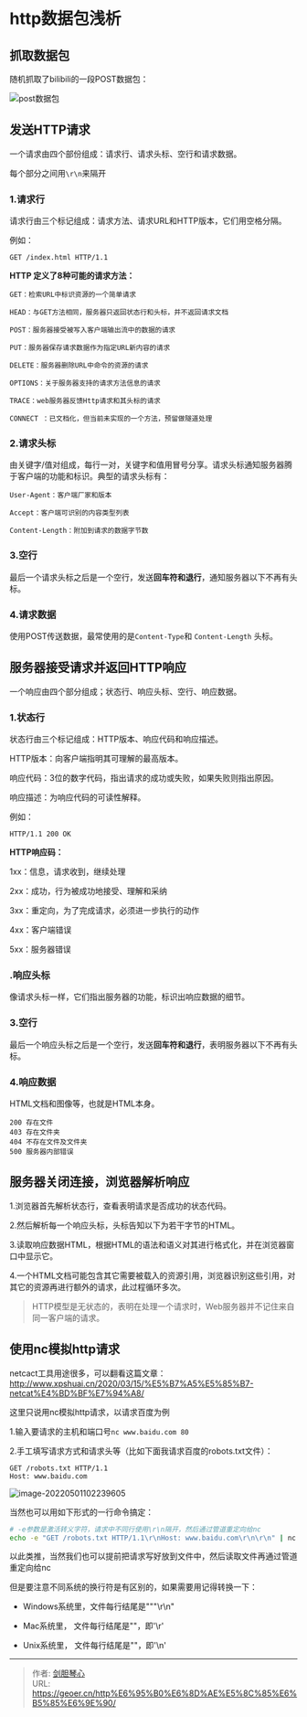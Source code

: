# http数据包浅析




## 抓取数据包

随机抓取了bilibili的一段POST数据包：

![post数据包](https://tva1.sinaimg.cn/large/e6c9d24ely1h1soswnntaj21nq0u0n43.jpg)





## 发送HTTP请求

一个请求由四个部份组成：请求行、请求头标、空行和请求数据。

每个部分之间用`\r\n`来隔开



### 1.请求行

请求行由三个标记组成：请求方法、请求URL和HTTP版本，它们用空格分隔。

例如：

```
GET /index.html HTTP/1.1
```

 

**HTTP 定义了8种可能的请求方法：**

```
GET：检索URL中标识资源的一个简单请求

HEAD：与GET方法相同，服务器只返回状态行和头标，并不返回请求文档

POST：服务器接受被写入客户端输出流中的数据的请求

PUT：服务器保存请求数据作为指定URL新内容的请求

DELETE：服务器删除URL中命令的资源的请求

OPTIONS：关于服务器支持的请求方法信息的请求

TRACE：web服务器反馈Http请求和其头标的请求

CONNECT ：已文档化，但当前未实现的一个方法，预留做隧道处理
```







### 2.请求头标

由关键字/值对组成，每行一对，关键字和值用冒号分享。请求头标通知服务器腾于客户端的功能和标识。典型的请求头标有：

```
User-Agent：客户端厂家和版本

Accept：客户端可识别的内容类型列表

Content-Length：附加到请求的数据字节数
```



### 3.空行

最后一个请求头标之后是一个空行，发送**回车符和退行**，通知服务器以下不再有头标。



### 4.请求数据

使用POST传送数据，最常使用的是`Content-Type`和 `Content-Length` 头标。







## 服务器接受请求并返回HTTP响应

一个响应由四个部分组成；状态行、响应头标、空行、响应数据。



### 1.状态行

状态行由三个标记组成：HTTP版本、响应代码和响应描述。



HTTP版本：向客户端指明其可理解的最高版本。

响应代码：3位的数字代码，指出请求的成功或失败，如果失败则指出原因。

响应描述：为响应代码的可读性解释。

例如：

```
HTTP/1.1 200 OK
```



**HTTP响应码：**

1xx：信息，请求收到，继续处理

2xx：成功，行为被成功地接受、理解和采纳

3xx：重定向，为了完成请求，必须进一步执行的动作

4xx：客户端错误

5xx：服务器错误







### .响应头标

像请求头标一样，它们指出服务器的功能，标识出响应数据的细节。





### **3.空行**

最后一个响应头标之后是一个空行，发送**回车符和退行**，表明服务器以下不再有头标。

 

### **4.响应数据**

HTML文档和图像等，也就是HTML本身。

 

```
200 存在文件
403 存在文件夹
404 不存在文件及文件夹
500 服务器内部错误
```





## 服务器关闭连接，浏览器解析响应

1.浏览器首先解析状态行，查看表明请求是否成功的状态代码。

2.然后解析每一个响应头标，头标告知以下为若干字节的HTML。

3.读取响应数据HTML，根据HTML的语法和语义对其进行格式化，并在浏览器窗口中显示它。

4.一个HTML文档可能包含其它需要被载入的资源引用，浏览器识别这些引用，对其它的资源再进行额外的请求，此过程循环多次。



> HTTP模型是无状态的，表明在处理一个请求时，Web服务器并不记住来自同一客户端的请求。







## 使用nc模拟http请求

netcact工具用途很多，可以翻看这篇文章：http://www.xpshuai.cn/2020/03/15/%E5%B7%A5%E5%85%B7-netcat%E4%BD%BF%E7%94%A8/



这里只说用nc模拟http请求，以请求百度为例

1.输入要请求的主机和端口号`nc www.baidu.com 80`

2.手工填写请求方式和请求头等（比如下面我请求百度的robots.txt文件）：

```
GET /robots.txt HTTP/1.1
Host: www.baidu.com
```

![image-20220501102239605](https://tva1.sinaimg.cn/large/e6c9d24ely1h1sows5l2uj211z0u0tcf.jpg)

当然也可以用如下形式的一行命令搞定：

```bash
# -e参数是激活转义字符，请求中不同行使用\r\n隔开，然后通过管道重定向给nc
echo -e "GET /robots.txt HTTP/1.1\r\nHost: www.baidu.com\r\n\r\n" | nc www.baidu.com 80
```

以此类推，当然我们也可以提前把请求写好放到文件中，然后读取文件再通过管道重定向给nc

但是要注意不同系统的换行符是有区别的，如果需要用记得转换一下：

- Windows系统里，文件每行结尾是"""\r\n"

- Mac系统里，    文件每行结尾是""，即'\r'

- Unix系统里，    文件每行结尾是""，即'\n'



























---

> 作者: [剑胆琴心](http://geoer.cn)  
> URL: https://geoer.cn/http%E6%95%B0%E6%8D%AE%E5%8C%85%E6%B5%85%E6%9E%90/  

